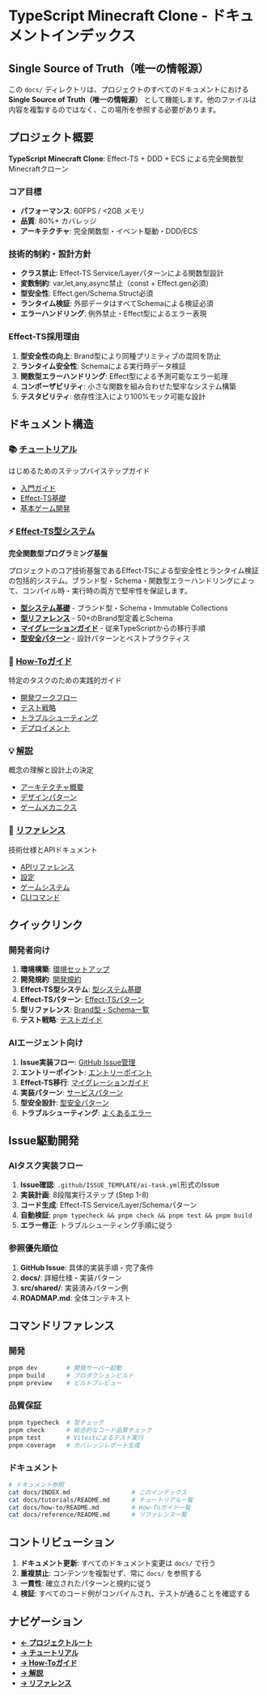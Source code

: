 # TypeScript Minecraft Clone - ドキュメントインデックス

## Single Source of Truth（唯一の情報源）

この `docs/` ディレクトリは、プロジェクトのすべてのドキュメントにおける **Single Source of Truth（唯一の情報源）** として機能します。他のファイルは内容を複製するのではなく、この場所を参照する必要があります。

## プロジェクト概要

**TypeScript Minecraft Clone**: Effect-TS + DDD + ECS による完全関数型Minecraftクローン

### コア目標

- **パフォーマンス**: 60FPS / <2GB メモリ
- **品質**: 80%+ カバレッジ
- **アーキテクチャ**: 完全関数型・イベント駆動・DDD/ECS

### 技術的制約・設計方針

- **クラス禁止**: Effect-TS Service/Layerパターンによる関数型設計
- **変数制約**: var,let,any,async禁止（const + Effect.gen必須）
- **型安全性**: Effect.gen/Schema.Struct必須
- **ランタイム検証**: 外部データはすべてSchemaによる検証必須
- **エラーハンドリング**: 例外禁止・Effect型によるエラー表現

### Effect-TS採用理由

1. **型安全性の向上**: Brand型により同種プリミティブの混同を防止
2. **ランタイム安全性**: Schemaによる実行時データ検証
3. **関数型エラーハンドリング**: Effect型による予測可能なエラー処理
4. **コンポーザビリティ**: 小さな関数を組み合わせた堅牢なシステム構築
5. **テスタビリティ**: 依存性注入により100%モック可能な設計

## ドキュメント構造

### 📚 [チュートリアル](./tutorials/README.md)

はじめるためのステップバイステップガイド

- [入門ガイド](./tutorials/getting-started/README.md)
- [Effect-TS基礎](./tutorials/effect-ts-fundamentals/README.md)
- [基本ゲーム開発](./tutorials/basic-game-development/README.md)

### ⚡ [Effect-TS型システム](./tutorials/effect-ts-fundamentals/effect-ts-type-system.md)

**完全関数型プログラミング基盤**

プロジェクトのコア技術基盤であるEffect-TSによる型安全性とランタイム検証の包括的システム。ブランド型・Schema・関数型エラーハンドリングによって、コンパイル時・実行時の両方で堅牢性を保証します。

- [**型システム基礎**](./tutorials/effect-ts-fundamentals/effect-ts-type-system.md) - ブランド型・Schema・Immutable Collections
- [**型リファレンス**](./reference/effect-ts-types/type-reference.md) - 50+のBrand型定義とSchema
- [**マイグレーションガイド**](./how-to/migration/effect-ts-migration.md) - 従来TypeScriptからの移行手順
- [**型安全パターン**](./tutorials/design-patterns/type-safety-patterns.md) - 設計パターンとベストプラクティス

### 🔧 [How-Toガイド](./how-to/README.md)

特定のタスクのための実践的ガイド

- [開発ワークフロー](./how-to/development/README.md)
- [テスト戦略](./how-to/testing/README.md)
- [トラブルシューティング](./how-to/troubleshooting/README.md)
- [デプロイメント](./how-to/deployment/README.md)

### 💡 [解説](./explanations/README.md)

概念の理解と設計上の決定

- [アーキテクチャ概要](./explanations/architecture/README.md)
- [デザインパターン](./explanations/design-patterns/README.md)
- [ゲームメカニクス](./explanations/game-mechanics/README.md)

### 📖 [リファレンス](./reference/README.md)

技術仕様とAPIドキュメント

- [APIリファレンス](./reference/api/README.md)
- [設定](./reference/configuration/README.md)
- [ゲームシステム](./reference/game-systems/README.md)
- [CLIコマンド](./reference/cli/README.md)

## クイックリンク

### 開発者向け

1. **環境構築**: [環境セットアップ](./tutorials/basic-game-development/environment-setup.md)
2. **開発規約**: [開発規約](./how-to/development/development-conventions.md)
3. **Effect-TS型システム**: [型システム基礎](./tutorials/effect-ts-fundamentals/effect-ts-type-system.md)
4. **Effect-TSパターン**: [Effect-TSパターン](./tutorials/effect-ts-fundamentals/effect-ts-patterns.md)
5. **型リファレンス**: [Brand型・Schema一覧](./reference/effect-ts-types/type-reference.md)
6. **テスト戦略**: [テストガイド](./how-to/testing/testing-guide.md)

### AIエージェント向け

1. **Issue実装フロー**: [GitHub Issue管理](./how-to/development/github-issue-management.md)
2. **エントリーポイント**: [エントリーポイント](./how-to/development/entry-points.md)
3. **Effect-TS移行**: [マイグレーションガイド](./how-to/migration/effect-ts-migration.md)
4. **実装パターン**: [サービスパターン](./explanations/design-patterns/service-patterns.md)
5. **型安全設計**: [型安全パターン](./tutorials/design-patterns/type-safety-patterns.md)
6. **トラブルシューティング**: [よくあるエラー](./how-to/troubleshooting/common-errors.md)

## Issue駆動開発

### AIタスク実装フロー

1. **Issue確認**: `.github/ISSUE_TEMPLATE/ai-task.yml`形式のIssue
2. **実装計画**: 8段階実行ステップ (Step 1-8)
3. **コード生成**: Effect-TS Service/Layer/Schemaパターン
4. **自動検証**: `pnpm typecheck && pnpm check && pnpm test && pnpm build`
5. **エラー修正**: トラブルシューティング手順に従う

### 参照優先順位

1. **GitHub Issue**: 具体的実装手順・完了条件
2. **docs/**: 詳細仕様・実装パターン
3. **src/shared/**: 実装済みパターン例
4. **ROADMAP.md**: 全体コンテキスト

## コマンドリファレンス

### 開発

```bash
pnpm dev        # 開発サーバー起動
pnpm build      # プロダクションビルド
pnpm preview    # ビルドプレビュー
```

### 品質保証

```bash
pnpm typecheck  # 型チェック
pnpm check      # 総合的なコード品質チェック
pnpm test       # Vitestによるテスト実行
pnpm coverage   # カバレッジレポート生成
```

### ドキュメント

```bash
# ドキュメント参照
cat docs/INDEX.md                 # このインデックス
cat docs/tutorials/README.md      # チュートリアル一覧
cat docs/how-to/README.md         # How-Toガイド一覧
cat docs/reference/README.md      # リファレンス一覧
```

## コントリビューション

1. **ドキュメント更新**: すべてのドキュメント変更は `docs/` で行う
2. **重複禁止**: コンテンツを複製せず、常に `docs/` を参照する
3. **一貫性**: 確立されたパターンと規約に従う
4. **検証**: すべてのコード例がコンパイルされ、テストが通ることを確認する

## ナビゲーション

- **[← プロジェクトルート](../README.md)**
- **[→ チュートリアル](./tutorials/README.md)**
- **[→ How-Toガイド](./how-to/README.md)**
- **[→ 解説](./explanations/README.md)**
- **[→ リファレンス](./reference/README.md)**
